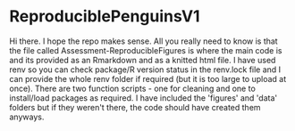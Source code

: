 # ReproduciblePenguinsV1
Hi there. I hope the repo makes sense. 
All you really need to know is that the file called Assessment-ReproducibleFigures is where the main code is and its provided as an Rmarkdown and as a knitted html file.
I have used renv so you can check package/R version status in the renv.lock file and I can provide the whole renv folder if required (but it is too large to upload at once).
There are two function scripts - one for cleaning and one to install/load packages as required. 
I have included the 'figures' and 'data' folders but if they weren't there, the code should have created them anyways.
